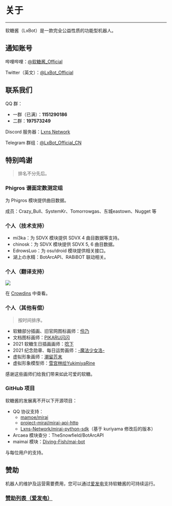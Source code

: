 # 关于

---

软糖酱（LxBot）是一款完全公益性质的功能型机器人。

## 通知账号
哔哩哔哩：[@软糖酱_Official](https://space.bilibili.com/1432317833/dynamic)

Twitter（英文）：[@LxBot_Official](https://twitter.com/LxBot_Official)

## 联系我们
QQ 群：
- 一群（已满）：**1151290186**
- 二群：**197573249**

Discord 服务器：[Lxns Network](https://discord.gg/YVXA6jpJkF)

Telegram 群组：[@LxBot_Official_CN](https://t.me/LxBot_Official_CN)

## 特别鸣谢
> 排名不分先后。

### Phigros 谱面定数测定组
为 Phigros 模块提供曲目数据。

成员：Crazy_Bull、SystemKr、Tomorrowgas、东城eastown、Nugget 等

### 个人（技术支持）
- mi3ka：为 SDVX 模块提供 SDVX 4 曲目数据等支持。
- chinosk：为 SDVX 模块提供 SDVX 5, 6 曲目数据。
- EdrowsLuo：为 osu!droid 模块提供相关接口。
- 湖上の氷精：BotArcAPI、RABiBOT 联动相关。

### 个人（翻译支持）
<a title="Crowdin" target="_blank" href="https://crowdin.com/project/lxbot"><img src="https://badges.crowdin.net/lxbot/localized.svg"></a>

在 [Crowdins](https://crowdin.com/project/lxbot/members) 中查看。

### 个人（其他有偿）
> 按时间排序。
- 软糖部分插画、旧官网图标画师：[伶乃](https://space.bilibili.com/48046173/)
- 文档图标画师：[PIKARU闪闪](https://bcy.net/u/104986737835)
- 2021 软糖生日插画画师：[唸下](https://mihuashi.com/users/%E5%94%B8%E4%B8%8B)
- 2021 纪念勋章、每日运势画师：[-魔法少女洛-](https://space.bilibili.com/574477/)
- 虚拟形象画师：[潮留芥末](https://space.bilibili.com/34785075/)
- 虚拟形象模型师：[雪宫林绘YukimiyaRine](https://space.bilibili.com/1554883/)

感谢这些画师们给我们带来如此可爱的软糖。

### GitHub 项目
软糖酱的发展离不开以下开源项目：
- QQ 协议支持：
  - [mamoe/mirai](https://github.com/mamoe/mirai)
  - [project-mirai/mirai-api-http](https://github.com/project-mirai/mirai-api-http)
  - [Lxns-Network/mirai-python-sdk](https://github.com/Lxns-Network/mirai-python-sdk)（基于 kuriyama 修改后的版本）
- Arcaea 模块查分：TheSnowfield/BotArcAPI
- maimai 模块：[Diving-Fish/mai-bot](https://github.com/Diving-Fish/mai-bot)

与每位用户的支持。

## 赞助
机器人的维护及运营需要费用，您可以通过[爱发电](https://afdian.net/@lxnssama)支持软糖酱的可持续运行。

### [赞助列表（爱发电）](/about/donate/)